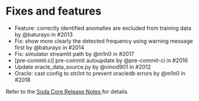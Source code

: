 # Fixes and features

* Feature: correctly identified anomalies are excluded from training data by @baturayo in #2013
* Fix: show more clearly the detected frequency using warning message first by @baturayo in #2014
* Fix: simulator streamlit path by @m1n0 in #2017
* \[pre-commit.ci] pre-commit autoupdate by @pre-commit-ci in #2016
* Update oracle\_data\_source.py by @vinod901 in #2012
* Oracle: cast config to str/int to prevent oracledb errors by @m1n0 in #2018

Refer to the [Soda Core Release Notes ](https://github.com/sodadata/soda-core/releases)for details.
